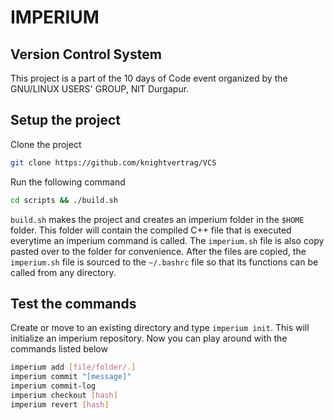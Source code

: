# IMPERIUM

## Version Control System

This project is a part of the 10 days of Code event organized by the GNU/LINUX USERS' GROUP, NIT Durgapur.

## Setup the project

Clone the project

```bash
git clone https://github.com/knightvertrag/VCS
```

Run the following command

```bash
cd scripts && ./build.sh

```

`build.sh` makes the project and creates an imperium folder in the `$HOME` folder. This folder will contain the compiled C++ file that is executed everytime an imperium command is called. The `imperium.sh` file is also copy pasted over to the folder for convenience. After the files are copied, the `imperium.sh` file is sourced to the `~/.bashrc` file so that its functions can be called from any directory.

## Test the commands

Create or move to an existing directory and type `imperium init`. This will initialize an imperium repository. Now you can play around with the commands listed below

```bash
imperium add [file/folder/.]
imperium commit "[message]"
imperium commit-log
imperium checkout [hash]
imperium revert [hash]
```
